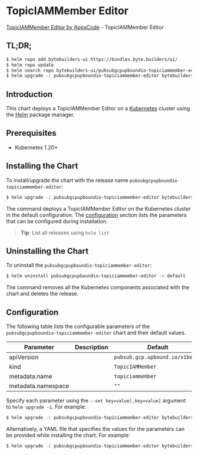 # TopicIAMMember Editor

[TopicIAMMember Editor by AppsCode](https://byte.builders) - TopicIAMMember Editor

## TL;DR;

```bash
$ helm repo add bytebuilders-ui https://bundles.byte.builders/ui/
$ helm repo update
$ helm search repo bytebuilders-ui/pubsubgcpupboundio-topiciammember-editor --version=v0.4.18
$ helm upgrade -i pubsubgcpupboundio-topiciammember-editor bytebuilders-ui/pubsubgcpupboundio-topiciammember-editor -n default --create-namespace --version=v0.4.18
```

## Introduction

This chart deploys a TopicIAMMember Editor on a [Kubernetes](http://kubernetes.io) cluster using the [Helm](https://helm.sh) package manager.

## Prerequisites

- Kubernetes 1.20+

## Installing the Chart

To install/upgrade the chart with the release name `pubsubgcpupboundio-topiciammember-editor`:

```bash
$ helm upgrade -i pubsubgcpupboundio-topiciammember-editor bytebuilders-ui/pubsubgcpupboundio-topiciammember-editor -n default --create-namespace --version=v0.4.18
```

The command deploys a TopicIAMMember Editor on the Kubernetes cluster in the default configuration. The [configuration](#configuration) section lists the parameters that can be configured during installation.

> **Tip**: List all releases using `helm list`

## Uninstalling the Chart

To uninstall the `pubsubgcpupboundio-topiciammember-editor`:

```bash
$ helm uninstall pubsubgcpupboundio-topiciammember-editor -n default
```

The command removes all the Kubernetes components associated with the chart and deletes the release.

## Configuration

The following table lists the configurable parameters of the `pubsubgcpupboundio-topiciammember-editor` chart and their default values.

|     Parameter      | Description |                  Default                   |
|--------------------|-------------|--------------------------------------------|
| apiVersion         |             | <code>pubsub.gcp.upbound.io/v1beta1</code> |
| kind               |             | <code>TopicIAMMember</code>                |
| metadata.name      |             | <code>topiciammember</code>                |
| metadata.namespace |             | <code>""</code>                            |


Specify each parameter using the `--set key=value[,key=value]` argument to `helm upgrade -i`. For example:

```bash
$ helm upgrade -i pubsubgcpupboundio-topiciammember-editor bytebuilders-ui/pubsubgcpupboundio-topiciammember-editor -n default --create-namespace --version=v0.4.18 --set apiVersion=pubsub.gcp.upbound.io/v1beta1
```

Alternatively, a YAML file that specifies the values for the parameters can be provided while
installing the chart. For example:

```bash
$ helm upgrade -i pubsubgcpupboundio-topiciammember-editor bytebuilders-ui/pubsubgcpupboundio-topiciammember-editor -n default --create-namespace --version=v0.4.18 --values values.yaml
```
